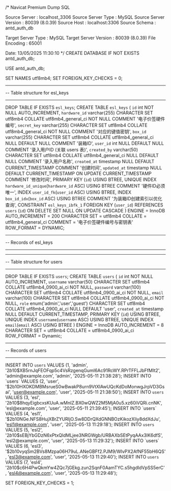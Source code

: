 /*
 Navicat Premium Dump SQL

 Source Server         : localhost_3306
 Source Server Type    : MySQL
 Source Server Version : 80039 (8.0.39)
 Source Host           : localhost:3306
 Source Schema         : antd_auth_db

 Target Server Type    : MySQL
 Target Server Version : 80039 (8.0.39)
 File Encoding         : 65001

 Date: 13/05/2025 11:30:10
*/
CREATE DATABASE IF NOT EXISTS antd_auth_db;

USE antd_auth_db;

SET NAMES utf8mb4;
SET FOREIGN_KEY_CHECKS = 0;

-- ----------------------------
-- Table structure for esl_keys
-- ----------------------------
DROP TABLE IF EXISTS `esl_keys`;
CREATE TABLE `esl_keys`  (
  `id` int NOT NULL AUTO_INCREMENT,
  `hardware_id` varchar(255) CHARACTER SET utf8mb4 COLLATE utf8mb4_general_ci NOT NULL COMMENT '电子价签硬件编号',
  `secret_key` varchar(255) CHARACTER SET utf8mb4 COLLATE utf8mb4_general_ci NOT NULL COMMENT '对应的键值密钥',
  `box_id` varchar(255) CHARACTER SET utf8mb4 COLLATE utf8mb4_general_ci NULL DEFAULT NULL COMMENT '装箱ID',
  `user_id` int NULL DEFAULT NULL COMMENT '录入用户ID (关联 users 表)',
  `created_by` varchar(50) CHARACTER SET utf8mb4 COLLATE utf8mb4_general_ci NULL DEFAULT NULL COMMENT '录入用户名称',
  `created_at` timestamp NULL DEFAULT CURRENT_TIMESTAMP COMMENT '创建时间',
  `updated_at` timestamp NULL DEFAULT CURRENT_TIMESTAMP ON UPDATE CURRENT_TIMESTAMP COMMENT '修改时间',
  PRIMARY KEY (`id`) USING BTREE,
  UNIQUE INDEX `hardware_id_unique`(`hardware_id` ASC) USING BTREE COMMENT '硬件ID必须唯一',
  INDEX `user_id_fk`(`user_id` ASC) USING BTREE,
  INDEX `box_id_idx`(`box_id` ASC) USING BTREE COMMENT '为装箱ID创建索引以优化查询',
  CONSTRAINT `esl_keys_ibfk_1` FOREIGN KEY (`user_id`) REFERENCES `users` (`id`) ON DELETE SET NULL ON UPDATE CASCADE
) ENGINE = InnoDB AUTO_INCREMENT = 200 CHARACTER SET = utf8mb4 COLLATE = utf8mb4_general_ci COMMENT = '电子价签硬件编号与密钥表' ROW_FORMAT = DYNAMIC;

-- ----------------------------
-- Records of esl_keys
-- ----------------------------

-- ----------------------------
-- Table structure for users
-- ----------------------------
DROP TABLE IF EXISTS `users`;
CREATE TABLE `users`  (
  `id` int NOT NULL AUTO_INCREMENT,
  `username` varchar(50) CHARACTER SET utf8mb4 COLLATE utf8mb4_0900_ai_ci NOT NULL,
  `password` varchar(100) CHARACTER SET utf8mb4 COLLATE utf8mb4_0900_ai_ci NOT NULL,
  `email` varchar(100) CHARACTER SET utf8mb4 COLLATE utf8mb4_0900_ai_ci NOT NULL,
  `role` enum('admin','user','guest') CHARACTER SET utf8mb4 COLLATE utf8mb4_0900_ai_ci NULL DEFAULT 'user',
  `created_at` timestamp NULL DEFAULT CURRENT_TIMESTAMP,
  PRIMARY KEY (`id`) USING BTREE,
  UNIQUE INDEX `username`(`username` ASC) USING BTREE,
  UNIQUE INDEX `email`(`email` ASC) USING BTREE
) ENGINE = InnoDB AUTO_INCREMENT = 8 CHARACTER SET = utf8mb4 COLLATE = utf8mb4_0900_ai_ci ROW_FORMAT = Dynamic;

-- ----------------------------
-- Records of users
-- ----------------------------
INSERT INTO `users` VALUES (1, 'admin', '$2b$10$XB5rnJqFEOFqp5c4VsRzgenqGumI6Ac91RcWY.RPrTFFLJbFfMIt2', 'admin@example.com', 'admin', '2025-05-11 21:38:28');
INSERT INTO `users` VALUES (2, 'user', '$2b$10$HXOKDMBMsrueS0wBwakP8urn9VtXlAwUQcKdDoMonwgJrpVD3Gsai', 'user@example.com', 'user', '2025-05-11 21:38:50');
INSERT INTO `users` VALUES (3, 'esl', '$2b$10$8hqyEigbcxsKUuA.wMnIZ.BX0wQWZ2M5MjA0u5.xz60iVQRi.cnNK', 'esl@example.com', 'user', '2025-05-11 21:39:45');
INSERT INTO `users` VALUES (4, 'esl1', '$2b$10$NGe.NFS8HujXBrZYURIjO.Sw8DDrQXdGNNBOzKikozXIiy8ddXdJu', 'esl1@example.com', 'user', '2025-05-13 11:29:18');
INSERT INTO `users` VALUES (5, 'esl2', '$2b$10$sEBjYbGDzN6xPtxQldMLjee3NRGWgb/URBAXbSEtPyqAAx3lK6dfS', 'esl2@example.com', 'user', '2025-05-13 11:29:32');
INSERT INTO `users` VALUES (6, 'esl3', '$2b$10$vyqSm2BVs8Mzpa06H79uL.ANeGBFf2.PJM9/WlvPX2AfNF55bH6QS', 'esl3@example.com', 'user', '2025-05-13 11:29:40');
INSERT INTO `users` VALUES (7, 'esl4', '$2b$10$c6H4PwQkmYw4ZQc7jGEkg.zun2SqnF0AamTYC.s5hgdIdVpSS5erC', 'esl4@example.com', 'user', '2025-05-13 11:29:48');

SET FOREIGN_KEY_CHECKS = 1;
